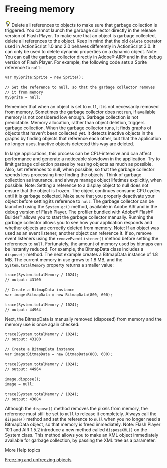 # Freeing memory

![](../img/tip_help.png) Delete all references to objects to make sure that
garbage collection is triggered. You cannot launch the garbage collector
directly in the release version of Flash Player. To make sure that an object is
garbage collected, delete all references to the object. Keep in mind that the
old `delete` operator used in ActionScript 1.0 and 2.0 behaves differently in
ActionScript 3.0. It can only be used to delete dynamic properties on a dynamic
object. Note: You can call the garbage collector directly in Adobe® AIR® and in
the debug version of Flash Player. For example, the following code sets a Sprite
reference to `null`:

    var mySprite:Sprite = new Sprite();

    // Set the reference to null, so that the garbage collector removes
    // it from memory
    mySprite = null;

Remember that when an object is set to `null`, it is not necessarily removed
from memory. Sometimes the garbage collector does not run, if available memory
is not considered low enough. Garbage collection is not predictable. Memory
allocation, rather than object deletion, triggers garbage collection. When the
garbage collector runs, it finds graphs of objects that haven't been collected
yet. It detects inactive objects in the graphs by finding objects that reference
each other, but that the application no longer uses. Inactive objects detected
this way are deleted.

In large applications, this process can be CPU-intensive and can affect
performance and generate a noticeable slowdown in the application. Try to limit
garbage collection passes by reusing objects as much as possible. Also, set
references to null, when possible, so that the garbage collector spends less
processing time finding the objects. Think of garbage collection as insurance,
and always manage object lifetimes explicitly, when possible. Note: Setting a
reference to a display object to null does not ensure that the object is frozen.
The object continues consume CPU cycles until it is garbage collected. Make sure
that you properly deactivate your object before setting its reference to `null`.
The garbage collector can be launched using the `System.gc()` method, available
in Adobe AIR and in the debug version of Flash Player. The profiler bundled with
Adobe® Flash® Builder™ allows you to start the garbage collector manually.
Running the garbage collector allows you to see how your application responds
and whether objects are correctly deleted from memory. Note: If an object was
used as an event listener, another object can reference it. If so, remove event
listeners using the `removeEventListener()` method before setting the references
to `null`. Fortunately, the amount of memory used by bitmaps can be instantly
reduced. For example, the BitmapData class includes a `dispose()` method. The
next example creates a BitmapData instance of 1.8 MB. The current memory in use
grows to 1.8 MB, and the `System.totalMemory` property returns a smaller value:

    trace(System.totalMemory / 1024);
    // output: 43100

    // Create a BitmapData instance
    var image:BitmapData = new BitmapData(800, 600);

    trace(System.totalMemory / 1024);
    // output: 44964

Next, the BitmapData is manually removed (disposed) from memory and the memory
use is once again checked:

    trace(System.totalMemory / 1024);
    // output: 43100

    // Create a BitmapData instance
    var image:BitmapData = new BitmapData(800, 600);

    trace(System.totalMemory / 1024);
    // output: 44964

    image.dispose();
    image = null;

    trace(System.totalMemory / 1024);
    // output: 43084

Although the `dispose()` method removes the pixels from memory, the reference
must still be set to `null` to release it completely. Always call the
`dispose()` method and set the reference to `null` when you no longer need a
BitmapData object, so that memory is freed immediately. Note: Flash Player 10.1
and AIR 1.5.2 introduce a new method called `disposeXML()` on the System class.
This method allows you to make an XML object immediately available for garbage
collection, by passing the XML tree as a parameter.

More Help topics

[Freezing and unfreezing objects](../minimizing-cpu-usage.md#freezing-and-unfreezing-objects)
